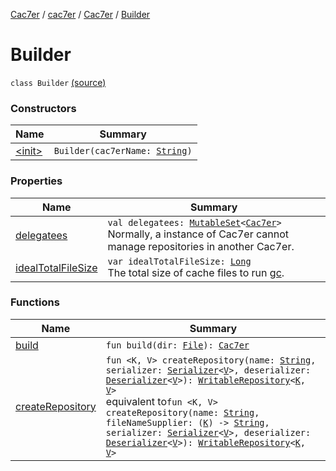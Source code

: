 [Cac7er](../../../index.md) / [cac7er](../../index.md) / [Cac7er](../index.md) / [Builder](./index.md)

# Builder

`class Builder` [(source)](http://2wiqua.wcaokaze.com/gitbucket/wcaokaze/Cac7er/blob/master/src/main/java/cac7er/Cac7er.kt#L70)

### Constructors

| Name | Summary |
|---|---|
| [&lt;init&gt;](-init-.md) | `Builder(cac7erName: `[`String`](https://kotlinlang.org/api/latest/jvm/stdlib/kotlin/-string/index.html)`)` |

### Properties

| Name | Summary |
|---|---|
| [delegatees](delegatees.md) | `val delegatees: `[`MutableSet`](https://kotlinlang.org/api/latest/jvm/stdlib/kotlin.collections/-mutable-set/index.html)`<`[`Cac7er`](../index.md)`>`<br>Normally, a instance of Cac7er cannot manage repositories in another Cac7er. |
| [idealTotalFileSize](ideal-total-file-size.md) | `var idealTotalFileSize: `[`Long`](https://kotlinlang.org/api/latest/jvm/stdlib/kotlin/-long/index.html)<br>The total size of cache files to run [gc](../gc.md). |

### Functions

| Name | Summary |
|---|---|
| [build](build.md) | `fun build(dir: `[`File`](http://docs.oracle.com/javase/6/docs/api/java/io/File.html)`): `[`Cac7er`](../index.md) |
| [createRepository](create-repository.md) | `fun <K, V> createRepository(name: `[`String`](https://kotlinlang.org/api/latest/jvm/stdlib/kotlin/-string/index.html)`, serializer: `[`Serializer`](../../../cac7er.serializer/-serializer.md)`<`[`V`](create-repository.md#V)`>, deserializer: `[`Deserializer`](../../../cac7er.serializer/-deserializer.md)`<`[`V`](create-repository.md#V)`>): `[`WritableRepository`](../../-writable-repository/index.md)`<`[`K`](create-repository.md#K)`, `[`V`](create-repository.md#V)`>`<br>equivalent to`fun <K, V> createRepository(name: `[`String`](https://kotlinlang.org/api/latest/jvm/stdlib/kotlin/-string/index.html)`, fileNameSupplier: (`[`K`](create-repository.md#K)`) -> `[`String`](https://kotlinlang.org/api/latest/jvm/stdlib/kotlin/-string/index.html)`, serializer: `[`Serializer`](../../../cac7er.serializer/-serializer.md)`<`[`V`](create-repository.md#V)`>, deserializer: `[`Deserializer`](../../../cac7er.serializer/-deserializer.md)`<`[`V`](create-repository.md#V)`>): `[`WritableRepository`](../../-writable-repository/index.md)`<`[`K`](create-repository.md#K)`, `[`V`](create-repository.md#V)`>` |
